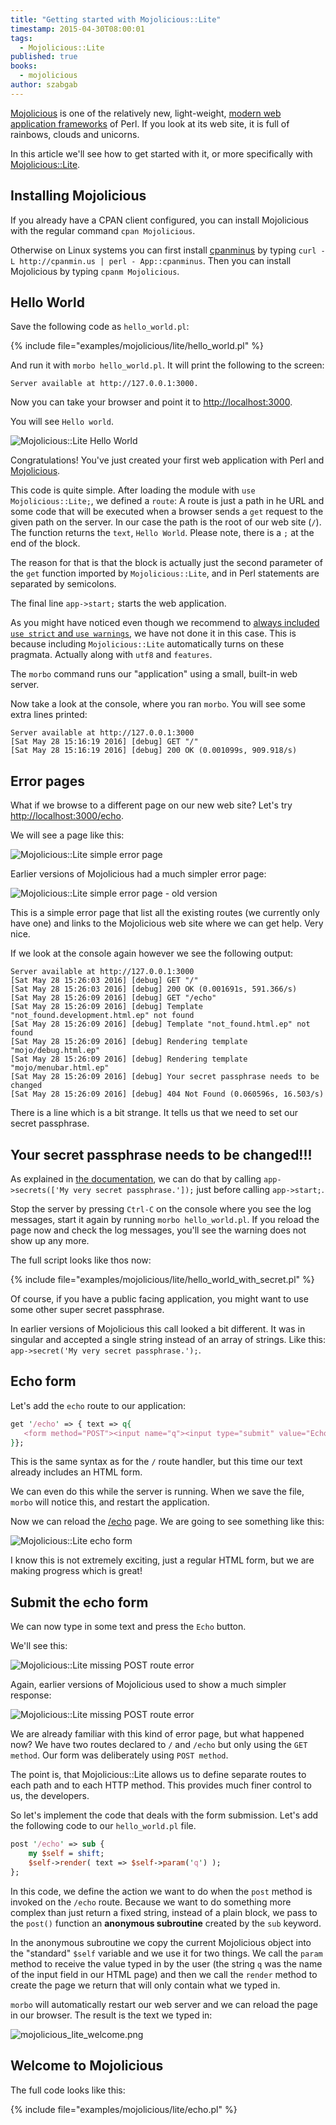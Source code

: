 ```yaml
---
title: "Getting started with Mojolicious::Lite"
timestamp: 2015-04-30T08:00:01
tags:
  - Mojolicious::Lite
published: true
books:
  - mojolicious
author: szabgab
---
```



[Mojolicious](/mojolicious) is one of the relatively new, light-weight,
[modern web application frameworks](/modern-web-with-perl)
of Perl. If you look at its web site, it is full of rainbows, clouds and unicorns.

In this article we'll see how to get started with it, or more specifically with
[Mojolicious::Lite](https://mojolicious.org/perldoc/Mojolicious/Lite).


## Installing Mojolicious

If you already have a CPAN client configured, you can install Mojolicious
with the regular command `cpan Mojolicious`.

Otherwise on Linux systems you can first install [cpanminus](http://cpanmin.us/)
by typing `curl -L http://cpanmin.us | perl - App::cpanminus`.
Then you can install Mojolicious by typing `cpanm Mojolicious`.

## Hello World

Save the following code as `hello_world.pl`:

{% include file="examples/mojolicious/lite/hello_world.pl" %}

And run it with `morbo hello_world.pl`. It will print the following to the screen:

```
Server available at http://127.0.0.1:3000.
```

Now you can take your browser and point it to [http://localhost:3000](http://localhost:3000).

You will see `Hello world`.

<img src="/img/mojolicious_lite_hello_world.png" alt="Mojolicious::Lite Hello World " />

Congratulations! You've just created your first web application with Perl and [Mojolicious](/mojolicious).

This code is quite simple. After loading the module with `use Mojolicious::Lite;`, we defined
a `route`:
A route is just a path in he URL and some code that will be executed when a browser sends a `get` request to the given path on the server. In our case the path is the root of our web site (`/`).
The function returns the `text`, `Hello World`.  Please note, there is a `;` at the end of the block.

The reason for that is that the block is actually just the second parameter of the `get` function
imported by `Mojolicious::Lite`, and in Perl statements are separated by semicolons.

The final line `app->start;` starts the web application.

As you might have noticed even though we recommend
to <a href="/always-use-strict-and-use-warnings">always included `use strict` and `use warnings`</a>,
we have not done it in this case.
This is because including `Mojolicious::Lite` automatically turns on these pragmata. Actually along with
`utf8` and `features`.

The `morbo` command runs our "application" using a small, built-in web server.

Now take a look at the console, where you ran `morbo`. You will see some extra lines printed:

```
Server available at http://127.0.0.1:3000
[Sat May 28 15:16:19 2016] [debug] GET "/"
[Sat May 28 15:16:19 2016] [debug] 200 OK (0.001099s, 909.918/s)
```


## Error pages

What if we browse to a different page on our new web site?
Let's try [http://localhost:3000/echo](http://localhost:3000/echo).

We will see a page like this:

<img src="/img/mojolicious_lite_simple_error.png" alt="Mojolicious::Lite simple error page" />

Earlier versions of Mojolicious had a much simpler error page:

<img src="/img/mojolicious_lite_simple_error_old.png" alt="Mojolicious::Lite simple error page - old version" />

This is a simple error page that list all the existing routes (we currently only have one)
and links to the Mojolicious web site where we can get help. Very nice.

If we look at the console again however we see the following output:

```
Server available at http://127.0.0.1:3000
[Sat May 28 15:26:03 2016] [debug] GET "/"
[Sat May 28 15:26:03 2016] [debug] 200 OK (0.001691s, 591.366/s)
[Sat May 28 15:26:09 2016] [debug] GET "/echo"
[Sat May 28 15:26:09 2016] [debug] Template "not_found.development.html.ep" not found
[Sat May 28 15:26:09 2016] [debug] Template "not_found.html.ep" not found
[Sat May 28 15:26:09 2016] [debug] Rendering template "mojo/debug.html.ep"
[Sat May 28 15:26:09 2016] [debug] Rendering template "mojo/menubar.html.ep"
[Sat May 28 15:26:09 2016] [debug] Your secret passphrase needs to be changed
[Sat May 28 15:26:09 2016] [debug] 404 Not Found (0.060596s, 16.503/s)
```

There is a line which is a bit strange. It tells us that we need to set our secret passphrase.

## Your secret passphrase needs to be changed!!!

As explained in
[the documentation](http://mojolicious.org/perldoc/Mojolicious/Guides/FAQ#What-does-Your-secret-passphrase-needs-to-be-changed-mean), we can do that by calling `app->secrets(['My very secret passphrase.']);` just before calling
`app->start;`.

Stop the server by pressing `Ctrl-C` on the console where you see the log messages, start it again by running
`morbo hello_world.pl`. If you reload the page now and check the log messages, you'll see the warning does not
show up any more.

The full script looks like thos now:

{% include file="examples/mojolicious/lite/hello_world_with_secret.pl" %}

Of course, if you have a public facing application, you might want to use some other super secret passphrase.

In earlier versions of Mojolicious this call looked a bit different. It was in singular and accepted a single string instead
of an array of strings. Like this: `app->secret('My very secret passphrase.');`.

## Echo form

Let's add the `echo` route to our application:

```perl
get '/echo' => { text => q{
   <form method="POST"><input name="q"><input type="submit" value="Echo"></form>
}};
```

This is the same syntax as for the `/` route handler, but this time
our text already includes an HTML form.

We can even do this while the server is running. When we save the file,
`morbo` will notice this, and restart the application.

Now we can reload the [/echo](http://localhost:3000/echo) page.
We are going to see something like this:


<img src="/img/mojolicious_lite_echo_form.png" alt="Mojolicious::Lite echo form" />


I know this is not extremely exciting, just a regular HTML form, but we are making
progress which is great!

## Submit the echo form

We can now type in some text and press the `Echo` button.

We'll see this:

<img src="/img/mojolicious_lite_missing_post_error.png" alt="Mojolicious::Lite missing POST route error" />

Again, earlier versions of Mojolicious used to show a much simpler response:

<img src="/img/mojolicious_lite_missing_post_error_old.png" alt="Mojolicious::Lite missing POST route error" />

We are already familiar with this kind of error page, but what happened now?
We have two routes declared to `/` and `/echo` but only using the `GET method`. Our
form was deliberately using `POST method`. 

The point is, that Mojolicious::Lite allows us to define separate routes to each path and to each HTTP method.
This provides much finer control to us, the developers.

So let's implement the code that deals with the form submission. Let's add the following code to our
`hello_world.pl` file.

```perl
post '/echo' => sub {
    my $self = shift;
    $self->render( text => $self->param('q') );
};
```

In this code, we define the action we want to do when the `post` method is invoked on the
`/echo` route.  Because we want to do something more complex than just return a fixed string,
instead of a plain block, we pass to the `post()` function an <b>anonymous subroutine</b>
created by the `sub` keyword.

In the anonymous subroutine we copy the current Mojolicious object into the "standard" `$self`
variable and we use it for two things.
We call the `param` method to receive the value typed in by the user
(the string `q` was the name of the input field in our HTML page) and then
we call the `render` method to create the page we return that will only contain
what we typed in.

`morbo` will automatically restart our web server and we can reload the page in our browser.
The result is the text we typed in:

<img src="/img/mojolicious_lite_welcome.png" alt="mojolicious_lite_welcome.png" />

## Welcome to Mojolicious

The full code looks like this:

{% include file="examples/mojolicious/lite/echo.pl" %}

